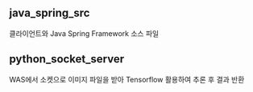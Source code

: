 java_spring_src
---------------
클라이언트와 Java Spring Framework 소스 파일


python_socket_server
--------------------
WAS에서 소켓으로 이미지 파일을 받아 Tensorflow 활용하여 추론 후 결과 반환
